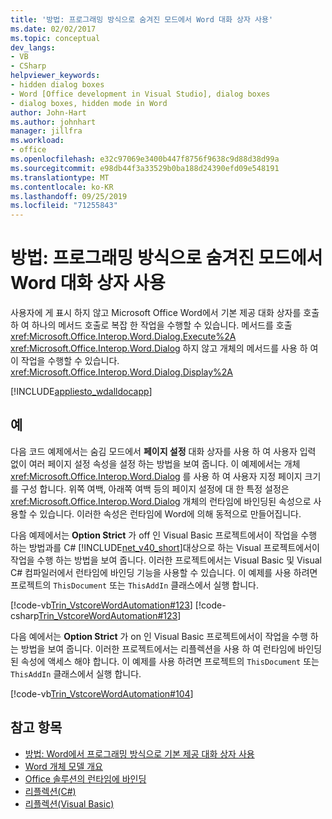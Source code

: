 ```yaml
---
title: '방법: 프로그래밍 방식으로 숨겨진 모드에서 Word 대화 상자 사용'
ms.date: 02/02/2017
ms.topic: conceptual
dev_langs:
- VB
- CSharp
helpviewer_keywords:
- hidden dialog boxes
- Word [Office development in Visual Studio], dialog boxes
- dialog boxes, hidden mode in Word
author: John-Hart
ms.author: johnhart
manager: jillfra
ms.workload:
- office
ms.openlocfilehash: e32c97069e3400b447f8756f9638c9d88d38d99a
ms.sourcegitcommit: e98db44f3a33529b0ba188d24390efd09e548191
ms.translationtype: MT
ms.contentlocale: ko-KR
ms.lasthandoff: 09/25/2019
ms.locfileid: "71255843"
---
```

# <a name="how-to-programmatically-use-word-dialog-boxes-in-hidden-mode"></a>방법: 프로그래밍 방식으로 숨겨진 모드에서 Word 대화 상자 사용
  사용자에 게 표시 하지 않고 Microsoft Office Word에서 기본 제공 대화 상자를 호출 하 여 하나의 메서드 호출로 복잡 한 작업을 수행할 수 있습니다. 메서드를 호출 <xref:Microsoft.Office.Interop.Word.Dialog.Execute%2A> <xref:Microsoft.Office.Interop.Word.Dialog> 하지 않고 개체의 메서드를 사용 하 여이 작업을 수행할 수 있습니다. <xref:Microsoft.Office.Interop.Word.Dialog.Display%2A>

 [!INCLUDE[appliesto_wdalldocapp](../vsto/includes/appliesto-wdalldocapp-md.md)]

## <a name="examples"></a>예
 다음 코드 예제에서는 숨김 모드에서 **페이지 설정** 대화 상자를 사용 하 여 사용자 입력 없이 여러 페이지 설정 속성을 설정 하는 방법을 보여 줍니다. 이 예제에서는 개체 <xref:Microsoft.Office.Interop.Word.Dialog> 를 사용 하 여 사용자 지정 페이지 크기를 구성 합니다. 위쪽 여백, 아래쪽 여백 등의 페이지 설정에 대 한 특정 설정은 <xref:Microsoft.Office.Interop.Word.Dialog> 개체의 런타임에 바인딩된 속성으로 사용할 수 있습니다. 이러한 속성은 런타임에 Word에 의해 동적으로 만들어집니다.

 다음 예제에서는 **Option Strict** 가 off 인 Visual Basic 프로젝트에서이 작업을 수행 하는 방법과를 C# [!INCLUDE[net_v40_short](../sharepoint/includes/net-v40-short-md.md)]대상으로 하는 Visual 프로젝트에서이 작업을 수행 하는 방법을 보여 줍니다. 이러한 프로젝트에서는 Visual Basic 및 Visual C# 컴파일러에서 런타임에 바인딩 기능을 사용할 수 있습니다. 이 예제를 사용 하려면 프로젝트의 `ThisDocument` 또는 `ThisAddIn` 클래스에서 실행 합니다.

 [!code-vb[Trin_VstcoreWordAutomation#123](../vsto/codesnippet/VisualBasic/Trin_VstcoreWordAutomationVB/ThisDocument.vb#123)]
 [!code-csharp[Trin_VstcoreWordAutomation#123](../vsto/codesnippet/CSharp/Trin_VstcoreWordAutomationCS/ThisDocument.cs#123)]

 다음 예에서는 **Option Strict** 가 on 인 Visual Basic 프로젝트에서이 작업을 수행 하는 방법을 보여 줍니다. 이러한 프로젝트에서는 리플렉션을 사용 하 여 런타임에 바인딩된 속성에 액세스 해야 합니다. 이 예제를 사용 하려면 프로젝트의 `ThisDocument` 또는 `ThisAddIn` 클래스에서 실행 합니다.

 [!code-vb[Trin_VstcoreWordAutomation#104](../vsto/codesnippet/VisualBasic/Trin_VstcoreWordAutomationVB/ThisDocument.vb#104)]

## <a name="see-also"></a>참고 항목
- [방법: Word에서 프로그래밍 방식으로 기본 제공 대화 상자 사용](../vsto/how-to-programmatically-use-built-in-dialog-boxes-in-word.md)
- [Word 개체 모델 개요](../vsto/word-object-model-overview.md)
- [Office 솔루션의 런타임에 바인딩](../vsto/late-binding-in-office-solutions.md)
- [리플렉션(C#)](/dotnet/csharp/programming-guide/concepts/reflection)
- [리플렉션(Visual Basic)](/dotnet/visual-basic/programming-guide/concepts/reflection)
